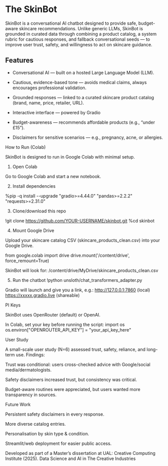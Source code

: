 # The SkinBot

SkinBot is a conversational AI chatbot designed to provide safe, budget-aware skincare recommendations. Unlike generic LLMs, SkinBot is grounded in curated data through combining a product catalog, a system rubric for cautious responses, and fallback conversational seeds — to improve user trust, safety, and willingness to act on skincare guidance.

## Features

- Conversational AI — built on a hosted Large Language Model (LLM).

- Cautious, evidence-based tone — avoids medical claims, always encourages professional validation.

- Grounded responses — linked to a curated skincare product catalog (brand, name, price, retailer, URL).

- Interactive interface — powered by Gradio

- Budget-awareness — recommends affordable products (e.g., “under £15”).

- Disclaimers for sensitive scenarios — e.g., pregnancy, acne, or allergies.


 How to Run (Colab)

SkinBot is designed to run in Google Colab with minimal setup.

1. Open Colab

Go to Google Colab
 and start a new notebook.

2. Install dependencies

%pip -q install --upgrade "gradio>=4.44.0" "pandas>=2.2.2" "requests>=2.31.0"

3. Clone/download this repo

!git clone https://github.com/YOUR-USERNAME/skinbot.git
%cd skinbot

4. Mount Google Drive

Upload your skincare catalog CSV (skincare_products_clean.csv) into your Google Drive.

from google.colab import drive
drive.mount('/content/drive', force_remount=True)

SkinBot will look for:
/content/drive/MyDrive/skincare_products_clean.csv

5. Run the chatbot
!python unsloth/chat_transformers_adapter.py

Gradio will launch and give you a link, e.g.:
http://127.0.0.1:7860  (local)
https://xxxxx.gradio.live (shareable)

PI Keys

SkinBot uses OpenRouter
 (default) or OpenAI.

In Colab, set your key before running the script:
import os
os.environ["OPENROUTER_API_KEY"] = "your_api_key_here"

User Study

A small-scale user study (N=6) assessed trust, safety, reliance, and long-term use.
Findings:

Trust was conditional: users cross-checked advice with Google/social media/dermatologists.

Safety disclaimers increased trust, but consistency was critical.

Budget-aware routines were appreciated, but users wanted more transparency in sources.

Future Work

Persistent safety disclaimers in every response.

More diverse catalog entries.

Personalisation by skin type & condition.

Streamlit/web deployment for easier public access.

Developed as part of a Master’s dissertation at UAL: Creative Computing Institute (2025).
Data Science and AI in The Creative Industries 
